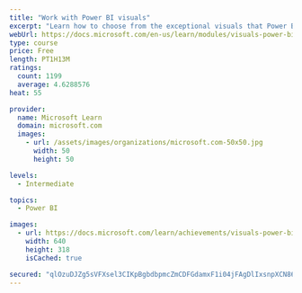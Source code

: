 ```yaml
---
title: "Work with Power BI visuals"
excerpt: "Learn how to choose from the exceptional visuals that Power BI makes available to you. Formatting visuals will direct the user’s attention to exactly where you want it, while helping to make the visual easier to read and interpret. You will also learn about how to use key performance indicators (KPIs)."
webUrl: https://docs.microsoft.com/en-us/learn/modules/visuals-power-bi/
type: course
price: Free
length: PT1H13M
ratings:
  count: 1199
  average: 4.6288576
heat: 55

provider:
  name: Microsoft Learn
  domain: microsoft.com
  images:
    - url: /assets/images/organizations/microsoft.com-50x50.jpg
      width: 50
      height: 50

levels:
  - Intermediate

topics:
  - Power BI

images:
  - url: https://docs.microsoft.com/learn/achievements/visuals-power-bi-social.png
    width: 640
    height: 318
    isCached: true

secured: "qlOzuDJZg5sVFXsel3CIKpBgbdbpmcZmCDFGdamxF1i04jFAgDlIxsnpXCN86jl7DXfNKxITm9NHXVE40T2EsH7U8dF2RdCAfo5dd830ZU1AlFYXBlR9j34XOJZClPbpnppEr34kL4fxFbG5uZdSbbZcmcbRznjc8YjLbyDUkv5Kh2tCEGstU7PWBfmI8vM2E6O/t/hgMxzpSFAKqUncAOXbKTiDXReCl7Tk3BoE6x/8b6ZfxrZC2pTffz6N38v7JRdF1styfYE6kNd9qAL1n0Aqo79hQZESyRiyobPL21PPDpkSaRObJe+IRRhzn9R1JJw29J+s4Q4UBTdBAQ+qc7pl/g0hfVo5Tqk6s9VGaY6MlrLucqZDRzReNzXJR3foIazpuUDJVRiCO4/vvPm1EUnIw4Pidif3VBJ+WJMkerg=;Bz2VA3Zz79ld3Vftwv/nlA=="
---
```


